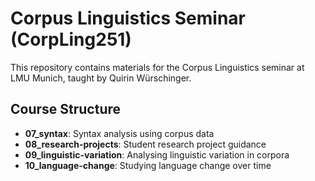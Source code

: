 # Corpus Linguistics Seminar (CorpLing251)

This repository contains materials for the Corpus Linguistics seminar at LMU Munich, taught by Quirin Würschinger.

## Course Structure

- **07_syntax**: Syntax analysis using corpus data
- **08_research-projects**: Student research project guidance
- **09_linguistic-variation**: Analysing linguistic variation in corpora
- **10_language-change**: Studying language change over time
